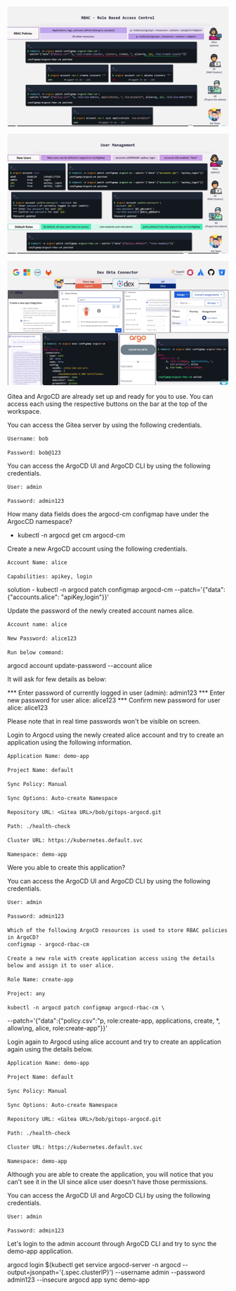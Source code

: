 ![alt text](image.png)


![alt text](image-1.png)


![alt text](image-2.png)


Gitea and ArgoCD are already set up and ready for you to use. You can access each using the respective buttons on the bar at the top of the workspace.


You can access the Gitea server by using the following credentials.

    Username: bob

    Password: bob@123


You can access the ArgoCD UI and ArgoCD CLI by using the following credentials.

    User: admin

    Password: admin123


How many data fields does the argocd-cm configmap have under the ArgocCD namespace?

- kubectl -n argocd get cm argocd-cm


Create a new ArgoCD account using the following credentials.


    Account Name: alice

    Capabilities: apikey, login

solution - kubectl -n argocd patch configmap argocd-cm --patch='{"data":{"accounts.alice": "apiKey,login"}}'

Update the password of the newly created account names alice.


    Account name: alice

    New Password: alice123

    Run below command:


argocd account update-password --account alice



It will ask for few details as below:


*** Enter password of currently logged in user (admin): admin123
*** Enter new password for user alice: alice123
*** Confirm new password for user alice: alice123



Please note that in real time passwords won't be visible on screen.


Login to Argocd using the newly created alice account and try to create an application using the following information.


    Application Name: demo-app

    Project Name: default

    Sync Policy: Manual

    Sync Options: Auto-create Namespace

    Repository URL: <Gitea URL>/bob/gitops-argocd.git

    Path: ./health-check

    Cluster URL: https://kubernetes.default.svc

    Namespace: demo-app


Were you able to create this application?


You can access the ArgoCD UI and ArgoCD CLI by using the following credentials.

    User: admin

    Password: admin123

    Which of the following ArgoCD resources is used to store RBAC policies in ArgoCD?
    configmap - argocd-rbac-cm

    Create a new role with create application access using the details below and assign it to user alice.

    Role Name: create-app

    Project: any

    kubectl -n argocd patch configmap argocd-rbac-cm \
--patch='{"data":{"policy.csv":"p, role:create-app, applications, create, *, allow\ng, alice, role:create-app"}}'


Login again to Argocd using alice account and try to create an application again using the details below.


    Application Name: demo-app

    Project Name: default

    Sync Policy: Manual

    Sync Options: Auto-create Namespace

    Repository URL: <Gitea URL>/bob/gitops-argocd.git

    Path: ./health-check

    Cluster URL: https://kubernetes.default.svc

    Namespace: demo-app


Although you are able to create the application, you will notice that you can't see it in the UI since alice user doesn't have those permissions.



You can access the ArgoCD UI and ArgoCD CLI by using the following credentials.

    User: admin

    Password: admin123


Let's login to the admin account through ArgoCD CLI and try to sync the demo-app application.

argocd login $(kubectl get service argocd-server -n argocd --output=jsonpath='{.spec.clusterIP}') --username admin --password admin123 --insecure
argocd app sync demo-app